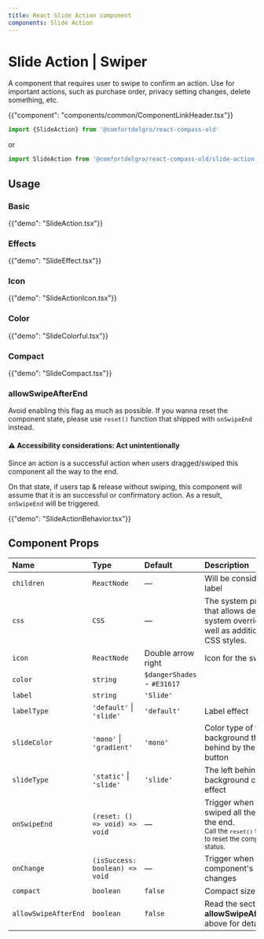 ```yaml
---
title: React Slide Action component
components: Slide Action
---
```


# Slide Action | Swiper

<p class="description">A component that requires user to swipe to confirm an action. Use for important actions, such as purchase order, privacy setting changes, delete something, etc.
</p>

{{"component": "components/common/ComponentLinkHeader.tsx"}}

```jsx
import {SlideAction} from '@comfortdelgro/react-compass-old'
```

or

```jsx
import SlideAction from '@comfortdelgro/react-compass-old/slide-action'
```

## Usage

### Basic

{{"demo": "SlideAction.tsx"}}

### Effects

{{"demo": "SlideEffect.tsx"}}

### Icon

{{"demo": "SlideActionIcon.tsx"}}

### Color

{{"demo": "SlideColorful.tsx"}}

### Compact

{{"demo": "SlideCompact.tsx"}}

### allowSwipeAfterEnd

Avoid enabling this flag as much as possible. If you wanna reset the component state, please use `reset()` function that shipped with `onSwipeEnd` instead.

#### ⚠️ Accessibility considerations: Act unintentionally

Since an action is a successful action when users dragged/swiped this component all the way to the end.

On that state, if users tap & release without swiping, this component will assume that it is an successful or confirmatory action. As a result, `onSwipeEnd` will be triggered.

{{"demo": "SlideActionBehavior.tsx"}}

## Component Props

| Name                 | Type                           | Default                     | Description                                                                                                                     |
| :------------------- | :----------------------------- | :-------------------------- | :------------------------------------------------------------------------------------------------------------------------------ |
| `children`           | `ReactNode`                    | —                           | Will be consider as a label                                                                                                     |
| `css`                | `CSS`                          | —                           | The system prop that allows defining system overrides as well as additional CSS styles.                                         |
| `icon`               | `ReactNode`                    | Double arrow right          | Icon for the swiper                                                                                                             |
| `color`              | `string`                       | `$dangerShades` - `#E31617` |                                                                                                                                 |
| `label`              | `string`                       | `'Slide'`                   |                                                                                                                                 |
| `labelType`          | `'default'` \| `'slide'`       | `'default'`                 | Label effect                                                                                                                    |
| `slideColor`         | `'mono'` \| `'gradient'`       | `'mono'`                    | Color type of the background that left behind by the slide button                                                               |
| `slideType`          | `'static'` \| `'slide'`        | `'slide'`                   | The left behind background color's effect                                                                                       |
| `onSwipeEnd`         | `(reset: () => void) => void`  | —                           | Trigger when users swiped all the way to the end.<br/><small>Call the `reset()` function to reset the component status.</small> |
| `onChange`           | `(isSuccess: boolean) => void` | —                           | Trigger when component's status changes                                                                                         |
| `compact`            | `boolean`                      | `false`                     | Compact size                                                                                                                    |
| `allowSwipeAfterEnd` | `boolean`                      | `false`                     | Read the section **allowSwipeAfterEnd** above for detail                                                                        |
